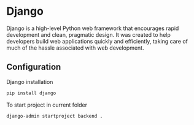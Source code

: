 # Django

Django is a high-level Python web framework that encourages rapid development and clean, pragmatic design. It was created to help developers build web applications quickly and efficiently, taking care of much of the hassle associated with web development.

## Configuration

Django installation
```bash
pip install django
```

To start project in current folder
```bash
django-admin startproject backend .
```
